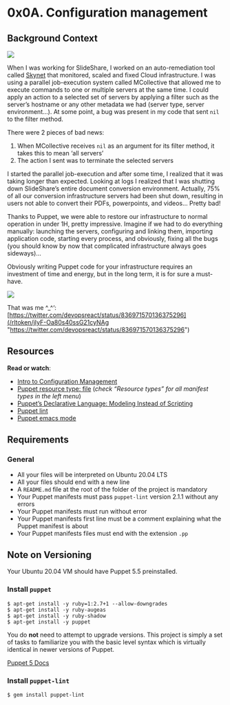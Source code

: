 0x0A. Configuration management
==============================

Background Context
------------------

[![](https://s3.amazonaws.com/alx-intranet.hbtn.io/uploads/medias/2019/6/6a0a8024f2b1c47a9d1e.png?X-Amz-Algorithm=AWS4-HMAC-SHA256&X-Amz-Credential=AKIARDDGGGOUSBVO6H7D%2F20220916%2Fus-east-1%2Fs3%2Faws4_request&X-Amz-Date=20220916T144315Z&X-Amz-Expires=86400&X-Amz-SignedHeaders=host&X-Amz-Signature=a9339939ea2cab3a06606eb2495a1fd376b25608da23967955ff8b92f224d97a)](https://youtu.be/ogYLFyp68cI)

When I was working for SlideShare, I worked on an auto-remediation tool called [Skynet](/rltoken/0zbIzBqH_ktMmRQvJwZs2A "Skynet") that monitored, scaled and fixed Cloud infrastructure. I was using a parallel job-execution system called MCollective that allowed me to execute commands to one or multiple servers at the same time. I could apply an action to a selected set of servers by applying a filter such as the server’s hostname or any other metadata we had (server type, server environment…). At some point, a bug was present in my code that sent `nil` to the filter method.

There were 2 pieces of bad news:

1.  When MCollective receives `nil` as an argument for its filter method, it takes this to mean ‘all servers’
2.  The action I sent was to terminate the selected servers

I started the parallel job-execution and after some time, I realized that it was taking longer than expected. Looking at logs I realized that I was shutting down SlideShare’s entire document conversion environment. Actually, 75% of all our conversion infrastructure servers had been shut down, resulting in users not able to convert their PDFs, powerpoints, and videos… Pretty bad!

Thanks to Puppet, we were able to restore our infrastructure to normal operation in under 1H, pretty impressive. Imagine if we had to do everything manually: launching the servers, configuring and linking them, importing application code, starting every process, and obviously, fixing all the bugs (you should know by now that complicated infrastructure always goes sideways)…

Obviously writing Puppet code for your infrastructure requires an investment of time and energy, but in the long term, it is for sure a must-have.

![](https://s3.amazonaws.com/intranet-projects-files/holbertonschool-sysadmin_devops/292/4i8il3B.gif)

That was me ^\_^‘: [https://twitter.com/devopsreact/status/836971570136375296](/rltoken/jIyF-Oa80s40ssG21cyNAg "https://twitter.com/devopsreact/status/836971570136375296")

Resources
---------

**Read or watch**:

*   [Intro to Configuration Management](/rltoken/GL30hu-aRcKzPOvK8JO-Bg "Intro to Configuration Management")
*   [Puppet resource type: file](/rltoken/DjSqEUZh5jSvzQbr8Hn_hA "Puppet resource type: file") (_check “Resource types” for all manifest types in the left menu_)
*   [Puppet’s Declarative Language: Modeling Instead of Scripting](/rltoken/fZbIuIwhPZWQUQNTjsqu1A "Puppet's Declarative Language: Modeling Instead of Scripting")
*   [Puppet lint](/rltoken/CRUMeEMdcX-UtbWsUM9xLQ "Puppet lint")
*   [Puppet emacs mode](/rltoken/MzHXCntAkPzOqMnI6_rpWQ "Puppet emacs mode")

Requirements
------------

### General

*   All your files will be interpreted on Ubuntu 20.04 LTS
*   All your files should end with a new line
*   A `README.md` file at the root of the folder of the project is mandatory
*   Your Puppet manifests must pass `puppet-lint` version 2.1.1 without any errors
*   Your Puppet manifests must run without error
*   Your Puppet manifests first line must be a comment explaining what the Puppet manifest is about
*   Your Puppet manifests files must end with the extension `.pp`

Note on Versioning
------------------

Your Ubuntu 20.04 VM should have Puppet 5.5 preinstalled.

### Install `puppet`

    $ apt-get install -y ruby=1:2.7+1 --allow-downgrades
    $ apt-get install -y ruby-augeas
    $ apt-get install -y ruby-shadow
    $ apt-get install -y puppet
    

You do **not** need to attempt to upgrade versions. This project is simply a set of tasks to familiarize you with the basic level syntax which is virtually identical in newer versions of Puppet.

[Puppet 5 Docs](/rltoken/u-eUjjYAqDDoxYFeyrA3GA "Puppet 5 Docs")

### Install `puppet-lint`

    $ gem install puppet-lint
